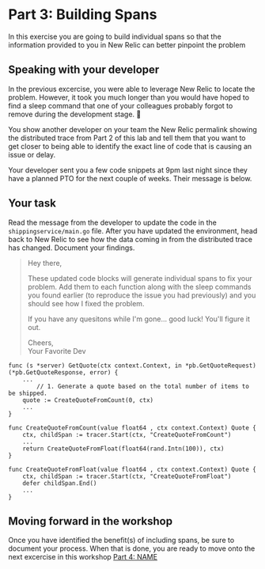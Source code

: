 # Part 3: Building Spans

In this exercise you are going to build individual spans so that the information provided to you in New Relic can better pinpoint the problem

## Speaking with your developer
In the previous excercise, you were able to leverage New Relic to locate the problem. However, it took you much longer than you would have hoped to find a sleep command that one of your colleagues probably forgot to remove during the development stage. :facepalm: 

You show another developer on your team the New Relic permalink showing the distributed trace from Part 2 of this lab and tell them that you want to get closer to being able to identify the exact line of code that is causing an issue or delay.

Your developer sent you a few code snippets at 9pm last night since they have a planned PTO for the next couple of weeks. Their message is below.


## Your task
Read the message from the developer to update the code in the `shippingservice/main.go` file. After you have updated the environment, head back to New Relic to see how the data coming in from the distributed trace has changed. Document your findings.



> Hey there,  
> 
> These updated code blocks will generate individual spans to fix your problem. Add them to each function along with the sleep commands you found earlier (to reproduce the issue you had previously) and you should see how I fixed the problem.
> 
> If you have any quesitons while I'm gone... good luck! You'll figure it out.
> 
> Cheers,  
> Your Favorite Dev


```
func (s *server) GetQuote(ctx context.Context, in *pb.GetQuoteRequest) (*pb.GetQuoteResponse, error) {
	...	
		// 1. Generate a quote based on the total number of items to be shipped.
	quote := CreateQuoteFromCount(0, ctx)
	...
}
```


```
func CreateQuoteFromCount(value float64 , ctx context.Context) Quote {
	ctx, childSpan := tracer.Start(ctx, "CreateQuoteFromCount")
	...
	return CreateQuoteFromFloat(float64(rand.Intn(100)), ctx)
}
```

```
func CreateQuoteFromFloat(value float64 , ctx context.Context) Quote {
	ctx, childSpan := tracer.Start(ctx, "CreateQuoteFromFloat")
	defer childSpan.End()
	...
}
```

## Moving forward in the workshop
Once you have identified the benefit(s) of including spans, be sure to document your process. When that is done, you are ready to move onto the next excercise in this workshop [Part 4: NAME](*)